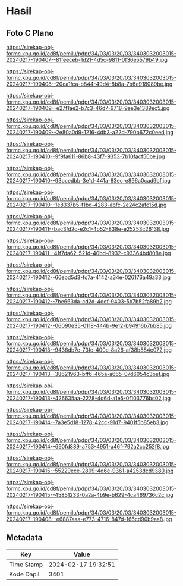 # Hasil

## Foto C Plano

https://sirekap-obj-formc.kpu.go.id/cd8f/pemilu/pdpr/34/03/03/20/03/3403032003015-20240217-190407--81feeceb-1d21-4d5c-9811-0f36e5579b49.jpg

https://sirekap-obj-formc.kpu.go.id/cd8f/pemilu/pdpr/34/03/03/20/03/3403032003015-20240217-190408--20ca1fca-b844-49d4-8b8a-7b6e918089be.jpg

https://sirekap-obj-formc.kpu.go.id/cd8f/pemilu/pdpr/34/03/03/20/03/3403032003015-20240217-190409--e27f1ae2-b7c3-46d7-9718-9ee3e1389ec5.jpg

https://sirekap-obj-formc.kpu.go.id/cd8f/pemilu/pdpr/34/03/03/20/03/3403032003015-20240217-190409--2e80a0d9-1216-4db3-a22d-790b672c0eed.jpg

https://sirekap-obj-formc.kpu.go.id/cd8f/pemilu/pdpr/34/03/03/20/03/3403032003015-20240217-190410--9f9fa611-86b8-43f7-9353-7b10facf50be.jpg

https://sirekap-obj-formc.kpu.go.id/cd8f/pemilu/pdpr/34/03/03/20/03/3403032003015-20240217-190410--93bcedbb-3e1d-441a-83ec-e896a0cad9bf.jpg

https://sirekap-obj-formc.kpu.go.id/cd8f/pemilu/pdpr/34/03/03/20/03/3403032003015-20240217-190410--1e8337b5-f1bd-4283-abfc-2e24c2afc15d.jpg

https://sirekap-obj-formc.kpu.go.id/cd8f/pemilu/pdpr/34/03/03/20/03/3403032003015-20240217-190411--bac3fd2c-e2c1-4b52-838e-e25253c26138.jpg

https://sirekap-obj-formc.kpu.go.id/cd8f/pemilu/pdpr/34/03/03/20/03/3403032003015-20240217-190411--41f7da62-521d-40bd-8932-c93364bd808e.jpg

https://sirekap-obj-formc.kpu.go.id/cd8f/pemilu/pdpr/34/03/03/20/03/3403032003015-20240217-190412--66ebd5d3-fc7a-4142-a34e-026176a49a33.jpg

https://sirekap-obj-formc.kpu.go.id/cd8f/pemilu/pdpr/34/03/03/20/03/3403032003015-20240217-190412--7be663da-cd2d-4def-9403-5b7b52fa89b2.jpg

https://sirekap-obj-formc.kpu.go.id/cd8f/pemilu/pdpr/34/03/03/20/03/3403032003015-20240217-190412--06090e35-0118-444b-9e12-b94916b7bb85.jpg

https://sirekap-obj-formc.kpu.go.id/cd8f/pemilu/pdpr/34/03/03/20/03/3403032003015-20240217-190413--9436db7e-73fe-400e-8a26-af38b884e072.jpg

https://sirekap-obj-formc.kpu.go.id/cd8f/pemilu/pdpr/34/03/03/20/03/3403032003015-20240217-190413--38621963-bff6-465a-a665-07d6054c3bef.jpg

https://sirekap-obj-formc.kpu.go.id/cd8f/pemilu/pdpr/34/03/03/20/03/3403032003015-20240217-190413--426635aa-2278-4d6d-a1e5-0f103776bc02.jpg

https://sirekap-obj-formc.kpu.go.id/cd8f/pemilu/pdpr/34/03/03/20/03/3403032003015-20240217-190414--7a3e5d18-1278-42cc-91d7-9401f5b85eb3.jpg

https://sirekap-obj-formc.kpu.go.id/cd8f/pemilu/pdpr/34/03/03/20/03/3403032003015-20240217-190414--690fd889-a753-4951-a46f-792a2cc252f8.jpg

https://sirekap-obj-formc.kpu.go.id/cd8f/pemilu/pdpr/34/03/03/20/03/3403032003015-20240217-190415--55229ece-2809-4d6e-9361-a4253dcd9380.jpg

https://sirekap-obj-formc.kpu.go.id/cd8f/pemilu/pdpr/34/03/03/20/03/3403032003015-20240217-190415--45851233-0a2a-4b9e-b629-4ca469736c2c.jpg

https://sirekap-obj-formc.kpu.go.id/cd8f/pemilu/pdpr/34/03/03/20/03/3403032003015-20240217-190408--e6887aaa-e773-4716-847d-166cd90b9aa8.jpg


## Metadata

| Key        | Value               |
| ---------- | ------------------- |
| Time Stamp | 2024-02-17 19:32:51 |
| Kode Dapil | 3401                |



